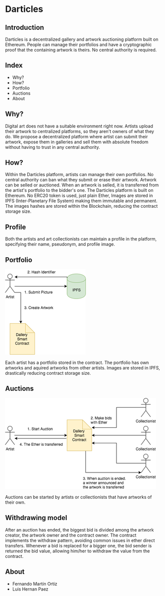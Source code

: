 # Darticles

## Introduction

Darticles is a decentralized gallery and artwork auctioning platform built on Ethereum. People can manage their portfolios and have a cryptographic proof that the containing artwork is theirs. No central authority is required.

## Index

* Why?
* How?
* Portfolio
* Auctions
* About

## Why?

Digital art does not have a suitable environment right now. Artists upload their artwork to centralized platforms, so they aren't owners of what they do. We propose a decentralized platform where artist can submit their artwork, expose them in galleries and sell them with absolute freedom without having to trust in any central authority.

## How?

Within the Darticles platform, artists can manage their own portfolios. No central authority can ban what they submit or erase their artwork. Artwork can be selled or auctioned. When an artwork is selled, it is transferred from the artist's portfolio to the bidder's one.
The Darticles platform is built on Ethereum. No ERC20 token is used, just plain Ether,
Images are stored in IPFS (Inter-Planetary File System) making them immutable and permanent. The images hashes are stored within the Blockchain, reducing the contract storage size.

## Profile

Both the artists and art collectionists can maintain a profile in the platform, specifying their name, pseudonym, and profile image.

## Portfolio

![Portfolio diagram](./docs/img/Darticles-portfolio.png "Portfolio diagram")

Each artist has a portfolio stored in the contract. The portfolio has own artworks and aquired artworks from other artists. Images are stored in IPFS, drastically reducing contract storage size.

## Auctions

![Auction diagram](./docs/img/Darticles-auction.png "Auction diagram")

Auctions can be started by artists or collectionists that have artworks of their own. 

## Withdrawing model

After an auction has ended, the biggest bid is divided among the artwork creator, the artwork owner and the contract owner. The contract implements the withdraw pattern, avoiding common issues in ether direct transfers.
Whenever a bid is replaced for a bigger one, the bid sender is returned the bid value, allowing him/her to withdraw the value from the contract.

## About

* Fernando Martín Ortiz
* Luis Hernan Paez